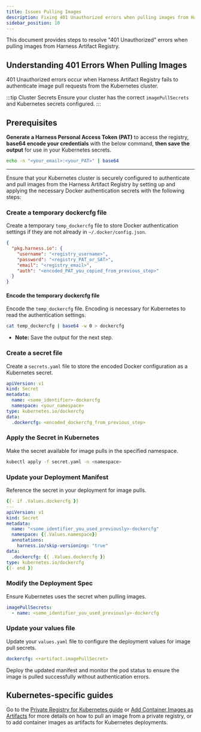 ```yaml
---
title: Issues Pulling Images
description: Fixing 401 Unauthorized errors when pulling images from Harness Artifact Registry.
sidebar_position: 10
---
```


This document provides steps to resolve "401 Unauthorized" errors when pulling images from Harness Artifact Registry.

## Understanding 401 Errors When Pulling Images
401 Unauthorized errors occur when Harness Artifact Registry fails to authenticate image pull requests from the Kubernetes cluster.

:::tip Cluster Secrets
Ensure your cluster has the correct `imagePullSecrets` and Kubernetes secrets configured.
:::

## Prerequisites
**Generate a Harness Personal Access Token (PAT)** to access the registry, **base64 encode your credentials** with the below command, **then save the output** for use in your Kubernetes secrets.
```bash
echo -n "<your_email>:<your_PAT>" | base64
```
---
Ensure that your Kubernetes cluster is securely configured to authenticate and pull images from the Harness Artifact Registry by setting up and applying the necessary Docker authentication secrets with the following steps:

### Create a temporary dockercfg file
Create a temporary `temp_dockercfg` file to store Docker authentication settings if they are not already in `~/.docker/config.json`.
  ```json
  {
    "pkg.harness.io": {
      "username": "<registry_username>",
      "password": "<registry_PAT_or_SAT>",
      "email": "<registry_email>",
      "auth": "<encoded_PAT_you_copied_from_previous_step>"
    }
  }
  ```

#### Encode the temporary dockercfg file
Encode the `temp_dockercfg` file. Encoding is necessary for Kubernetes to read the authentication settings.
```bash
cat temp_dockercfg | base64 -w 0 > dockercfg
```
- **Note:** Save the output for the next step.

### Create a secret file
Create a `secrets.yaml` file to store the encoded Docker configuration as a Kubernetes secret.
```yaml
apiVersion: v1
kind: Secret
metadata:
  name: <some_identifier>-dockercfg
  namespace: <your_namespace>
type: kubernetes.io/dockercfg
data:
  .dockercfg: <encoded_dockercfg_from_previous_step>
```

### Apply the Secret in Kubernetes
Make the secret available for image pulls in the specified namespace.
```bash
kubectl apply -f secret.yaml -n <namespace>
```

### Update your Deployment Manifest
Reference the secret in your deployment for image pulls.
```yaml
{{- if .Values.dockercfg }}
---
apiVersion: v1
kind: Secret
metadata:
  name: "<some_identifier_you_used_previously>-dockercfg"
  namespace: {{.Values.namespace}}
  annotations:
    harness.io/skip-versioning: "true"
data:
  .dockercfg: {{ .Values.dockercfg }}
type: kubernetes.io/dockercfg
{{- end }}
```

### Modify the Deployment Spec
Ensure Kubernetes uses the secret when pulling images.
```yaml
imagePullSecrets:
  - name: <some_identifier_you_used_previously>-dockercfg
```

### Update your values file
Update your `values.yaml` file to configure the deployment values for image pull secrets.
```yaml
dockercfg: <+artifact.imagePullSecret>
```

Deploy the updated manifest and monitor the pod status to ensure the image is pulled successfully without authentication errors.

## Kubernetes-specific guides
Go to the [Private Registry for Kubernetes guide](https://developer.harness.io/docs/continuous-delivery/deploy-srv-diff-platforms/kubernetes/cd-kubernetes-category/pull-an-image-from-a-private-registry-for-kubernetes/) or [Add Container Images as Artifacts](https://developer.harness.io/docs/continuous-delivery/deploy-srv-diff-platforms/kubernetes/cd-kubernetes-category/add-artifacts-for-kubernetes-deployments/) for more details on how to pull an image from a private registry, or to add container images as artifacts for Kubernetes deployments.